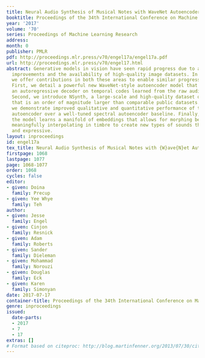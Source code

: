 ```yaml
---
title: Neural Audio Synthesis of Musical Notes with WaveNet Autoencoders
booktitle: Proceedings of the 34th International Conference on Machine Learning
year: '2017'
volume: '70'
series: Proceedings of Machine Learning Research
address: 
month: 0
publisher: PMLR
pdf: http://proceedings.mlr.press/v70/engel17a/engel17a.pdf
url: http://proceedings.mlr.press/v70/engel17.html
abstract: Generative models in vision have seen rapid progress due to algorithmic
  improvements and the availability of high-quality image datasets. In this paper,
  we offer contributions in both these areas to enable similar progress in audio modeling.
  First, we detail a powerful new WaveNet-style autoencoder model that conditions
  an autoregressive decoder on temporal codes learned from the raw audio waveform.
  Second, we introduce NSynth, a large-scale and high-quality dataset of musical notes
  that is an order of magnitude larger than comparable public datasets. Using NSynth,
  we demonstrate improved qualitative and quantitative performance of the WaveNet
  autoencoder over a well-tuned spectral autoencoder baseline. Finally, we show that
  the model learns a manifold of embeddings that allows for morphing between instruments,
  meaningfully interpolating in timbre to create new types of sounds that are realistic
  and expressive.
layout: inproceedings
id: engel17a
tex_title: Neural Audio Synthesis of Musical Notes with {W}ave{N}et Autoencoders
firstpage: 1068
lastpage: 1077
page: 1068-1077
order: 1068
cycles: false
editor:
- given: Doina
  family: Precup
- given: Yee Whye
  family: Teh
author:
- given: Jesse
  family: Engel
- given: Cinjon
  family: Resnick
- given: Adam
  family: Roberts
- given: Sander
  family: Dieleman
- given: Mohammad
  family: Norouzi
- given: Douglas
  family: Eck
- given: Karen
  family: Simonyan
date: 2017-07-17
container-title: Proceedings of the 34th International Conference on Machine Learning
genre: inproceedings
issued:
  date-parts:
  - 2017
  - 7
  - 17
extras: []
# Format based on citeproc: http://blog.martinfenner.org/2013/07/30/citeproc-yaml-for-bibliographies/
---
```

